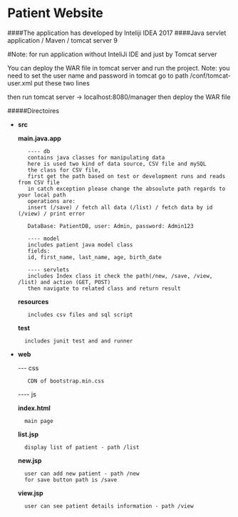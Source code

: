 # Patient Website

####The application has developed by Inteliji IDEA 2017
####Java servlet application / Maven / tomcat server 9 

#Note: for run application without InteliJi IDE and just by Tomcat server 

You can deploy the WAR file in tomcat server and run the project.
Note: you need to set the user name and password in tomcat go to path  /conf/tomcat-user.xml
put these two lines
<role rolename="manager-gui"/>
<user username="admin" password="admin" roles="manager-gui"/>

then run tomcat server -> localhost:8080/manager
then deploy the WAR file

#####Directoires
* **src**

    **main.java.app**
    
         ---- db 
         contains java classes for manipulating data
         here is used two kind of data source, CSV file and mySQL
         the class for CSV file, 
         first get the path based on test or development runs and reads from CSV file 
         in catch exception please change the absoulute path regards to your local path
         operations are: 
         insert (/save) / fetch all data (/list) / fetch data by id (/view) / print error 
          
         DataBase: PatientDB, user: Admin, password: Admin123
         
         ---- model
         includes patient java model class
         fields:
         id, first_name, last_name, age, birth_date
         
         ---- servlets
         includes Index class it check the path(/new, /save, /view, /list) and action (GET, POST)
         then navigate to related class and return result
         
    **resources**
    
         includes csv files and sql script
    
    **test**
    
        includes junit test and and runner

* **web**

    --- css  
   
         CDN of bootstrap.min.css     
    
    ---- js
    
    **index.html**
    
        main page
    
    **list.jsp**
    
        display list of patient - path /list
    
    **new.jsp**
    
        user can add new patient - path /new
        for save button path is /save
    
    **view.jsp**
    
        user can see patient details information - path /view 
        
      


 
